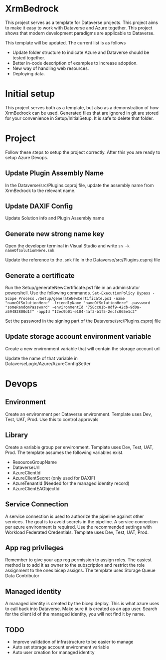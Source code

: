# XrmBedrock
This project serves as a template for Dataverse projects. This project aims to make it easy to work with Dataverse and Azure together. This project shows that modern development paradigms are applicable to Dataverse.

This template will be updated. The current list is as follows
* Update folder structure to indicate Azure and Dataverse should be tested together.
* Better in-code description of examples to increase adoption.
* New way of handling web resources.
* Deploying data.

# Initial setup
This project serves both as a template, but also as a demonstration of how XrmBedrock can be used. Generated files that are ignored in git are stored for your convenience in Setup/InitialSetup. It is safe to delete that folder.

# Project
Follow these steps to setup the project correctly. After this you are ready to setup Azure Devops.

## Update Plugin Assembly Name
In the Dataverse/src/Plugins.csproj file, update the assembly name from XrmBedrock to the relevant name.

## Update DAXIF Config
Update Solution info and Plugin Assembly name

## Generate new strong name key
Open the developer terminal in Visual Studio and write
`sn -k nameOfSolutionHere.snk`

Update the reference to the .snk file in the Dataverse/src/Plugins.csproj file

## Generate a certificate
Run the Setup/generateNewCertificate.ps1 file in an administrator powershell. Use the following commands.
`Set-ExecutionPolicy Bypass -Scope Process`
`./Setup/generateNewCertificate.ps1 -name "nameOfSolutionHere" -friendlyName "nameOfSolutionHere" -password "someRandomPassword" -environmentId "758cc81b-8df9-42cb-9d0a-a59482800d1f" -appId "12ec9b01-e104-4af3-b1f5-2ecfc065e1c2"`

Set the password in the signing part of the Dataverse/src/Plugins.csproj file

## Update storage account environment variable
Create a new environment variable that will contain the storage account url

Update the name of that variable in DataverseLogic/Azure/AzureConfigSetter

# Devops
## Environment
Create an environment per Dataverse environment. 
Template uses Dev, Test, UAT, Prod.
Use this to control approvals

## Library
Create a variable group per environment.
Template uses Dev, Test, UAT, Prod.
The template assumes the following variables exist.
* ResourceGroupName
* DataverseUrl
* AzureClientId
* AzureClientSecret (only used for DAXIF)
* AzureTenantId (Needed for the managed identity record)
* AzureClientEAObjectId

## Service Connection
A service connection is used to authorize the pipeline against other services. 
The goal is to avoid secrets in the pipeline.
A service connection per azure environment is required.
Use the recommended settings with Workload Federated Credentials.
Template uses Dev, Test, UAT, Prod.

## App reg privileges
Remember to give your app reg permission to assign roles.
The easiest method is to add it as owner to the subscription and restrict the role assignment to the ones bicep assigns.
The template uses Storage Queue Data Contributor

## Managed identity
A managed identity is created by the bicep deploy. This is what azure uses to call back into Dataverse. Make sure it is created as an app user. Search for the client id of the managed identity, you will not find it by name.

## TODO
* Improve validation of infrastructure to be easier to manage
* Auto set storage account environment variable
* Auto user creation for managed identity

